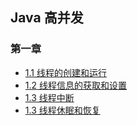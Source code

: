 ## Java 高并发

### 第一章
- [1.1 线程的创建和运行](src/main/java/cn/mesie/one/Main01.java)
- [1.2 线程信息的获取和设置](src/main/java/cn/mesie/one/Main02.java)
- [1.3 线程中断](src/main/java/cn/mesie/one/Main03.java)
- [1.3 线程休眠和恢复](src/main/java/cn/mesie/one/Main04.java)

